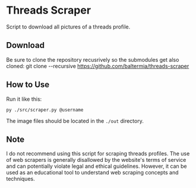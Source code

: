 # Threads Scraper

Script to download all pictures of a threads profile.

## Download

Be sure to clone the repository recusrively so the submodules get also cloned:
git clone --recursive https://github.com/baltermia/threads-scraper

## How to Use

Run it like this:
```
py ./src/scraper.py @username
```

The image files should be located in the `./out` directory.

## Note

I do not recommend using this script for scraping threads profiles. The use of web scrapers is generally disallowed by the website's terms of service and can potentially violate legal and ethical guidelines. However, it can be used as an educational tool to understand web scraping concepts and techniques.
